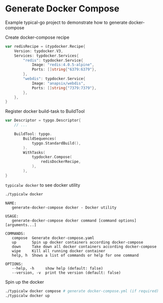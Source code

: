# Generate Docker Compose

Example typical-go project to demonstrate how to generate docker-compose

Create docker-compose recipe
```go
var redisRecipe = &typdocker.Recipe{
	Version: typdocker.V3,
	Services: typdocker.Services{
		"redis": typdocker.Service{
			Image: "redis:4.0.5-alpine",
			Ports: []string{"6379:6379"},
		},
		"webdis": typdocker.Service{
			Image: "anapsix/webdis",
			Ports: []string{"7379:7379"},
		},
	},
}
```

Register docker build-task to BuildTool
```go
var Descriptor = typgo.Descriptor{
	// ...

	BuildTool: typgo.
		BuildSequences(
			typgo.StandardBuild(), 
		).
		WithTasks(
			typdocker.Compose( 
				redisDockerRecipe, 
			),
		),
}
```

`typicalw docker` to see docker utility
```bash
./typicalw docker
```
```
NAME:
   generate-docker-compose docker - Docker utility

USAGE:
   generate-docker-compose docker command [command options] [arguments...]

COMMANDS:
   compose  Generate docker-compose.yaml
   up       Spin up docker containers according docker-compose
   down     Take down all docker containers according docker-compose
   wipe     Kill all running docker container
   help, h  Shows a list of commands or help for one command

OPTIONS:
   --help, -h     show help (default: false)
   --version, -v  print the version (default: false)
```

Spin up the docker
```bash
./typicalw docker compose # generate docker-compose.yml (if required)
./typicalw docker up
```